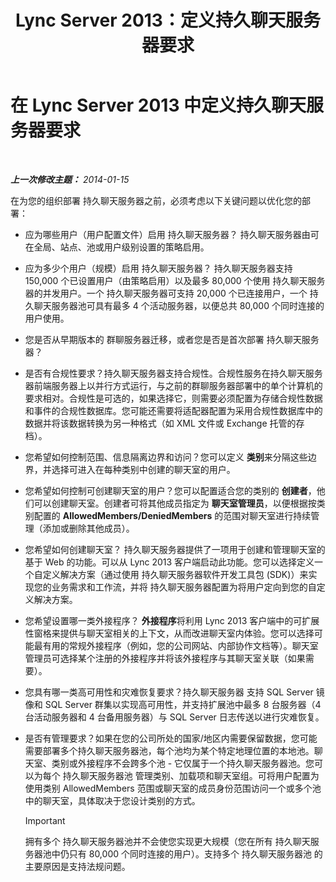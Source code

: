 ﻿---
title: Lync Server 2013：定义持久聊天服务器要求
TOCTitle: 定义组织的持久聊天服务器要求
ms:assetid: 568674fb-c08a-4170-ac38-e2f8428c69e0
ms:mtpsurl: https://technet.microsoft.com/zh-cn/library/Gg398372(v=OCS.15)
ms:contentKeyID: 49312889
ms.date: 05/19/2016
mtps_version: v=OCS.15
ms.translationtype: HT
---

# 在 Lync Server 2013 中定义持久聊天服务器要求

 

_**上一次修改主题：** 2014-01-15_

在为您的组织部署 持久聊天服务器之前，必须考虑以下关键问题以优化您的部署：

  - 应为哪些用户（用户配置文件）启用 持久聊天服务器？ 持久聊天服务器由可在全局、站点、池或用户级别设置的策略启用。

  - 应为多少个用户（规模）启用 持久聊天服务器？ 持久聊天服务器支持 150,000 个已设置用户（由策略启用）以及最多 80,000 个使用 持久聊天服务器的并发用户。一个 持久聊天服务器可支持 20,000 个已连接用户，一个 持久聊天服务器池可具有最多 4 个活动服务器，以便总共 80,000 个同时连接的用户使用。

  - 您是否从早期版本的 群聊服务器迁移，或者您是否是首次部署 持久聊天服务器？

  - 是否有合规性要求？持久聊天服务器支持合规性。合规性服务在持久聊天服务器前端服务器上以并行方式运行，与之前的群聊服务器部署中的单个计算机的要求相对。合规性是可选的，如果选择它，则需要必须配置为存储合规性数据和事件的合规性数据库。您可能还需要将适配器配置为采用合规性数据库中的数据并将该数据转换为另一种格式（如 XML 文件或 Exchange 托管的存档）。

  - 您希望如何控制范围、信息隔离边界和访问？您可以定义 **类别**来分隔这些边界，并选择可进入在每种类别中创建的聊天室的用户。

  - 您希望如何控制可创建聊天室的用户？您可以配置适合您的类别的 **创建者**，他们可以创建聊天室。创建者可将其他成员指定为 **聊天室管理员**，以便根据按类别配置的 **AllowedMembers/DeniedMembers** 的范围对聊天室进行持续管理（添加或删除其他成员）。

  - 您希望如何创建聊天室？ 持久聊天服务器提供了一项用于创建和管理聊天室的基于 Web 的功能。可以从 Lync 2013 客户端启动此功能。您可以选择定义一个自定义解决方案（通过使用 持久聊天服务器软件开发工具包 (SDK)）来实现您的业务需求和工作流，并将 持久聊天服务器配置为将用户定向到您的自定义解决方案。

  - 您希望设置哪一类外接程序？ **外接程序**将利用 Lync 2013 客户端中的可扩展性窗格来提供与聊天室相关的上下文，从而改进聊天室内体验。您可以选择可能最有用的常规外接程序（例如，您的公司网站、内部协作文档等）。聊天室管理员可选择某个注册的外接程序并将该外接程序与其聊天室关联（如果需要）。

  - 您具有哪一类高可用性和灾难恢复要求？持久聊天服务器 支持 SQL Server 镜像和 SQL Server 群集以实现高可用性，并支持扩展池中最多 8 台服务器（4 台活动服务器和 4 台备用服务器）与 SQL Server 日志传送以进行灾难恢复。

  - 是否有管理要求？如果在您的公司所处的国家/地区内需要保留数据，您可能需要部署多个持久聊天服务器池，每个池均为某个特定地理位置的本地池。聊天室、类别或外接程序不会跨多个池 - 它仅属于一个持久聊天服务器池。您可以为每个 持久聊天服务器池 管理类别、加载项和聊天室组。可将用户配置为使用类别 AllowedMembers 范围或聊天室的成员身份范围访问一个或多个池中的聊天室，具体取决于您设计类别的方式。
    
    > [!IMPORTANT]
    > 拥有多个 持久聊天服务器池并不会使您实现更大规模（您在所有 持久聊天服务器池中仍只有 80,000 个同时连接的用户）。支持多个 持久聊天服务器池 的主要原因是支持法规问题。

